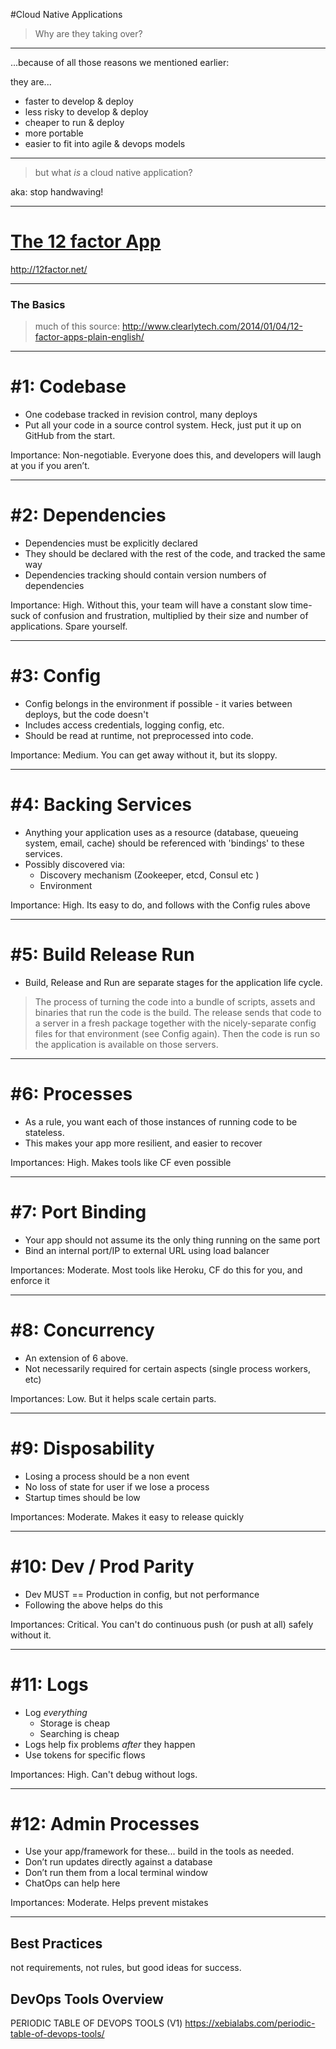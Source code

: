 #Cloud Native Applications

> Why are they taking over?

---

...because of all those reasons we mentioned earlier:

they are...

* faster to develop & deploy
* less risky to develop & deploy
* cheaper to run & deploy
* more portable
* easier to fit into agile & devops models

---

> but what *is* a cloud native application?

aka: stop handwaving!

---

# [The 12 factor App](http://12factor.net/)

http://12factor.net/

---

### The Basics

> much of this source: http://www.clearlytech.com/2014/01/04/12-factor-apps-plain-english/

---

# \#1: Codebase

* One codebase tracked in revision control, many deploys
* Put all your code in a source control system. Heck, just put it up on GitHub from the start.

Importance: Non-negotiable. Everyone does this, and developers will laugh at you if you aren’t.

---

# \#2: Dependencies

* Dependencies must be explicitly declared
* They should be declared with the rest of the code, and tracked the same way
* Dependencies tracking should contain version numbers of dependencies

Importance: High. Without this, your team will have a constant slow time-suck of confusion and frustration, multiplied by their size and number of applications. Spare yourself.

---

# \#3: Config

* Config belongs in the environment if possible - it varies between deploys, but the code doesn't
* Includes access credentials, logging config, etc.
* Should be read at runtime, not preprocessed into code.

Importance: Medium. You can get away without it, but its sloppy.

---

# \#4: Backing Services

* Anything your application uses as a resource (database, queueing system, email, cache) should be referenced with 'bindings' to these services.
* Possibly discovered via:
  * Discovery mechanism (Zookeeper, etcd, Consul etc )
  * Environment

Importance: High. Its easy to do, and follows with the Config rules above

---

# \#5: Build Release Run

* Build, Release and Run are separate stages for the application life cycle.

> The process of turning the code into a bundle of scripts, assets and binaries that run the code is the build. The release sends that code to a server in a fresh package together with the nicely-separate config files for that environment (see Config again). Then the code is run so the application is available on those servers.

---

# \#6: Processes

* As a rule, you want each of those instances of running code to be stateless.
* This makes your app more resilient, and easier to recover

Importances: High. Makes tools like CF even possible

---

# \#7: Port Binding

* Your app should not assume its the only thing running on the same port
* Bind an internal port/IP to external URL using load balancer

Importances: Moderate. Most tools like Heroku, CF do this for you, and enforce it

---

# \#8: Concurrency

* An extension of 6 above.
* Not necessarily required for certain aspects (single process workers, etc)

Importances: Low. But it helps scale certain parts.

---

# \#9: Disposability

* Losing a process should be a non event
* No loss of state for user if we lose a process
* Startup times should be low

Importances: Moderate. Makes it easy to release quickly


---

# \#10: Dev / Prod Parity

* Dev MUST == Production in config, but not performance
* Following the above helps do this

Importances: Critical. You can't do continuous push (or push at all) safely without it.

---

# \#11: Logs

* Log *everything*
  * Storage is cheap
  * Searching is cheap
* Logs help fix problems *after* they happen
* Use tokens for specific flows

Importances: High. Can't debug without logs.

---


# \#12: Admin Processes

* Use your app/framework for these... build in the tools as needed.
* Don’t run updates directly against a database
* Don’t run them from a local terminal window
* ChatOps can help here

Importances: Moderate. Helps prevent mistakes


---

## Best Practices

not requirements, not rules, but good ideas for success.

## DevOps Tools Overview

PERIODIC TABLE OF DEVOPS TOOLS (V1)
https://xebialabs.com/periodic-table-of-devops-tools/

